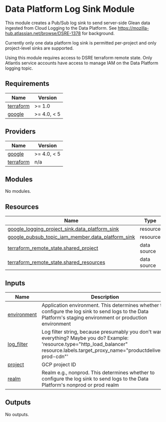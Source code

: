 # Data Platform Log Sink Module

This module creates a Pub/Sub log sink to send server-side Glean data
ingested from Cloud Logging to the Data Platform. See
https://mozilla-hub.atlassian.net/browse/DSRE-1378 for background.

Currently only one data platform log sink is permitted per-project and only
project-level sinks are supported.

Using this module requires access to DSRE terraform remote state. Only
Atlantis service accounts have access to manage IAM on the Data Platform
logging topic.

## Requirements

| Name | Version |
|------|---------|
| <a name="requirement_terraform"></a> [terraform](#requirement\_terraform) | >= 1.0 |
| <a name="requirement_google"></a> [google](#requirement\_google) | >= 4.0, < 5 |

## Providers

| Name | Version |
|------|---------|
| <a name="provider_google"></a> [google](#provider\_google) | >= 4.0, < 5 |
| <a name="provider_terraform"></a> [terraform](#provider\_terraform) | n/a |

## Modules

No modules.

## Resources

| Name | Type |
|------|------|
| [google_logging_project_sink.data_platform_sink](https://registry.terraform.io/providers/hashicorp/google/latest/docs/resources/logging_project_sink) | resource |
| [google_pubsub_topic_iam_member.data_platform_sink](https://registry.terraform.io/providers/hashicorp/google/latest/docs/resources/pubsub_topic_iam_member) | resource |
| [terraform_remote_state.shared_project](https://registry.terraform.io/providers/hashicorp/terraform/latest/docs/data-sources/remote_state) | data source |
| [terraform_remote_state.shared_resources](https://registry.terraform.io/providers/hashicorp/terraform/latest/docs/data-sources/remote_state) | data source |

## Inputs

| Name | Description | Type | Default | Required |
|------|-------------|------|---------|:--------:|
| <a name="input_environment"></a> [environment](#input\_environment) | Application environment. This determines whether to configure the log sink to send logs to the Data Platform's staging environment or production environment | `string` | n/a | yes |
| <a name="input_log_filter"></a> [log\_filter](#input\_log\_filter) | Log filter string, because presumably you don't want everything? Maybe you do? Example: 'resource.type="http\_load\_balancer" resource.labels.target\_proxy\_name="productdelivery-prod-cdn"' | `string` | n/a | yes |
| <a name="input_project"></a> [project](#input\_project) | GCP project ID | `string` | n/a | yes |
| <a name="input_realm"></a> [realm](#input\_realm) | Realm e.g., nonprod. This determines whether to configure the log sink to send logs to the Data Platform's nonprod or prod realm | `string` | n/a | yes |

## Outputs

No outputs.
